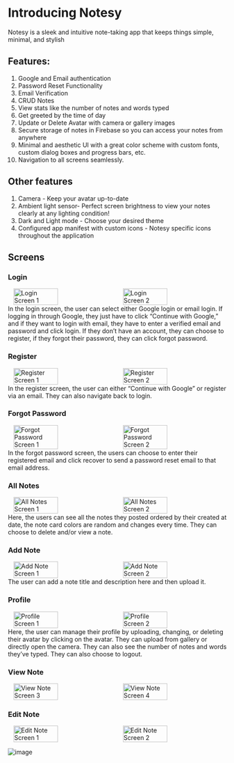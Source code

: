# Introducing Notesy
Notesy is a sleek and intuitive note-taking app that keeps things simple, minimal, and stylish

## Features:
1. Google and Email authentication
2. Password Reset Functionality
3. Email Verification
4. CRUD Notes
5. View stats like the number of notes and words typed
6. Get greeted by the time of day
7. Update or Delete Avatar with camera or gallery images
8. Secure storage of notes in Firebase so you can access your notes from anywhere
9. Minimal and aesthetic UI with a great color scheme with custom fonts, custom dialog boxes and progress bars, etc.
10. Navigation to all screens seamlessly.

## Other features
1. Camera - Keep your avatar up-to-date
2. Ambient light sensor- Perfect screen brightness to view your notes clearly at any lighting condition!
3. Dark and Light mode - Choose your desired theme
4. Configured app manifest with custom icons - Notesy specific icons throughout the application

## Screens

### Login
<div style="display: flex; justify-content: space-around;">
    <img src="https://github.com/dinilgamage/Notesy/assets/113094888/8c802141-cb37-4c14-a496-41a1a315abee" alt="Login Screen 1" style="width: 45%;">
    <img src="https://github.com/dinilgamage/Notesy/assets/113094888/4acb1593-9796-4c81-b5bd-2a882d7a0752" alt="Login Screen 2" style="width: 45%;">
</div>
In the login screen, the user can select either Google login or email login. If logging in through Google, they just have to click “Continue with Google,” and if they want to login with email, they have to enter a verified email and password and click login. If they don’t have an account, they can choose to register, if they forgot their password, they can click forgot password.

### Register
<div style="display: flex; justify-content: space-around;">
    <img src="https://github.com/dinilgamage/Notesy/assets/113094888/f2781400-c2e6-403b-af8c-22bee99c01e1" alt="Register Screen 1" style="width: 45%;">
    <img src="https://github.com/dinilgamage/Notesy/assets/113094888/1490e4b6-e8e5-4680-9ee4-aca009f6d41d" alt="Register Screen 2" style="width: 45%;">
</div>
In the register screen, the user can either “Continue with Google” or register via an email. They can also navigate back to login.

### Forgot Password
<div style="display: flex; justify-content: space-around;">
    <img src="https://github.com/dinilgamage/Notesy/assets/113094888/d54e37ba-4a8d-4c1f-85a5-e2cd664e3c7f" alt="Forgot Password Screen 1" style="width: 45%;">
    <img src="https://github.com/dinilgamage/Notesy/assets/113094888/e47682dc-b829-4baf-b1dc-6bb1bea61497" alt="Forgot Password Screen 2" style="width: 45%;">
</div>
In the forgot password screen, the users can choose to enter their registered email and click recover to send a password reset email to that email address.

### All Notes
<div style="display: flex; justify-content: space-around;">
    <img src="https://github.com/dinilgamage/Notesy/assets/113094888/f9230f02-876a-4e06-892a-c6f9f8a68d6b" alt="All Notes Screen 1" style="width: 45%;">
    <img src="https://github.com/dinilgamage/Notesy/assets/113094888/60e83907-8b69-4ff9-8e07-67abcb999a41" alt="All Notes Screen 2" style="width: 45%;">
</div>
Here, the users can see all the notes they posted ordered by their created at date, the note card colors are random and changes every time. They can choose to delete and/or view a note.

### Add Note
<div style="display: flex; justify-content: space-around;">
    <img src="https://github.com/dinilgamage/Notesy/assets/113094888/6d93e1d3-8e18-45f1-a8c0-6baaa0c8c991" alt="Add Note Screen 1" style="width: 45%;">
    <img src="https://github.com/dinilgamage/Notesy/assets/113094888/899cb270-43a4-4783-b134-29ee9805ec70" alt="Add Note Screen 2" style="width: 45%;">
</div>
The user can add a note title and description here and then upload it.

### Profile
<div style="display: flex; justify-content: space-around;">
    <img src="https://github.com/dinilgamage/Notesy/assets/113094888/f00a69c6-fc4f-4139-85c6-0d3957285f55" alt="Profile Screen 1" style="width: 45%;">
    <img src="https://github.com/dinilgamage/Notesy/assets/113094888/59770513-71a4-459a-9ec2-32f8a4d8fafd" alt="Profile Screen 2" style="width: 45%;">
</div>
Here, the user can manage their profile by uploading, changing, or deleting their avatar by clicking on the avatar. They can upload from gallery or directly open the camera. They can also see the number of notes and words they’ve typed. They can also choose to logout.

### View Note
<div style="display: flex; justify-content: space-around;">
    <img src="https://github.com/dinilgamage/Notesy/assets/113094888/c6f7f564-8815-40e2-a573-be15e8ded204" alt="View Note Screen 3" style="width: 45%;">
    <img src="https://github.com/dinilgamage/Notesy/assets/113094888/ffd97304-816d-4774-9b79-df449c495db3" alt="View Note Screen 4" style="width: 45%;">
</div>


### Edit Note
<div style="display: flex; justify-content: space-around;">
    <img src="https://github.com/dinilgamage/Notesy/assets/113094888/f099af50-257a-48a3-b456-789e7998e7de" alt="Edit Note Screen 1" style="width: 45%;">
    <img src="https://github.com/dinilgamage/Notesy/assets/113094888/f4f5e7da-f51d-4c24-ac27-6520e25e4921" alt="Edit Note Screen 2" style="width: 45%;">
</div>

![image]()

